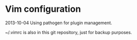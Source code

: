 Vim configuration
=================

2013-10-04
Using pathogen for plugin management.

~/.vimrc is also in this git repository, just for backup purposes.
